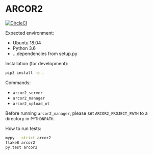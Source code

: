 # ARCOR2

[![CircleCI](https://circleci.com/gh/robofit/arcor2.svg?style=svg&circle-token=190cc70ee7baa7b6b1335f85ff71a553cf2c50a2)](https://circleci.com/gh/robofit/arcor2)

Expected environment:
  * Ubuntu 18.04
  * Python 3.6
  * ...dependencies from setup.py
  
Installation (for development):
```bash
pip3 install -e .
```

Commands:
  * ```arcor2_server```
  * ```arcor2_manager```
  * ```arcor2_upload_ot```

Before running ```arcor2_manager```, please set ```ARCOR2_PROJECT_PATH``` to a directory in ```PYTHONPATH```.

How to run tests:
```bash
mypy --strict arcor2
flake8 arcor2
py.test arcor2
```

